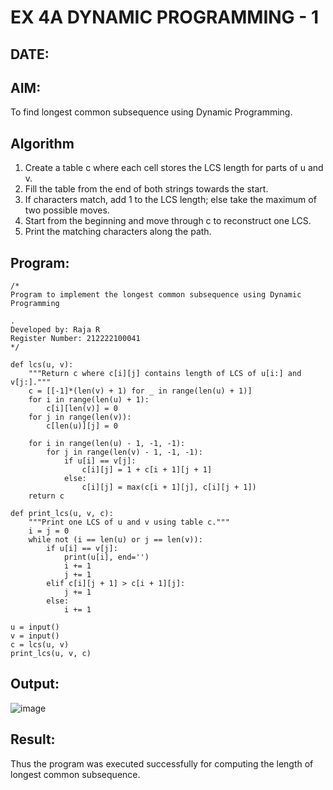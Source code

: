# EX 4A DYNAMIC PROGRAMMING - 1
## DATE:
## AIM:
To find longest common subsequence using Dynamic Programming.



## Algorithm
1. Create a table c where each cell stores the LCS length for parts of u and v.
2. Fill the table from the end of both strings towards the start.
3. If characters match, add 1 to the LCS length; else take the maximum of two possible moves.
4. Start from the beginning and move through c to reconstruct one LCS.
5. Print the matching characters along the path.  

## Program:

```
/*
Program to implement the longest common subsequence using Dynamic Programming

.
Developed by: Raja R
Register Number: 212222100041
*/
```
```
def lcs(u, v):
    """Return c where c[i][j] contains length of LCS of u[i:] and v[j:]."""
    c = [[-1]*(len(v) + 1) for _ in range(len(u) + 1)]
    for i in range(len(u) + 1):
        c[i][len(v)] = 0
    for j in range(len(v)):
        c[len(u)][j] = 0
 
    for i in range(len(u) - 1, -1, -1):
        for j in range(len(v) - 1, -1, -1):
            if u[i] == v[j]:
                c[i][j] = 1 + c[i + 1][j + 1]
            else:
                c[i][j] = max(c[i + 1][j], c[i][j + 1])
    return c
 
def print_lcs(u, v, c):
    """Print one LCS of u and v using table c."""
    i = j = 0
    while not (i == len(u) or j == len(v)):
        if u[i] == v[j]:
            print(u[i], end='')
            i += 1
            j += 1
        elif c[i][j + 1] > c[i + 1][j]:
            j += 1
        else:
            i += 1
 
u = input()
v = input()
c = lcs(u, v)
print_lcs(u, v, c)

```

## Output:
![image](https://github.com/user-attachments/assets/d39aedf0-f3b6-4e2e-9760-6239e787ceb8)




## Result:
Thus the program was executed successfully for computing the length of longest common subsequence.
